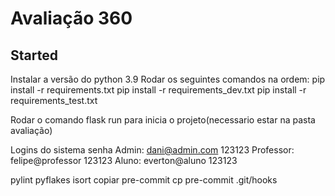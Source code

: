 # Avaliação 360

## Started

Instalar a versão do python 3.9
Rodar os seguintes comandos na ordem:
pip install -r requirements.txt
pip install -r requirements_dev.txt
pip install -r requirements_test.txt

Rodar o comando flask run para inicia o projeto(necessario estar na pasta avaliação)

Logins do sistema             senha
Admin: dani@admin.com         123123
Professor: felipe@professor   123123
Aluno: everton@aluno          123123

pylint pyflakes isort
copiar pre-commit
cp pre-commit .git/hooks
